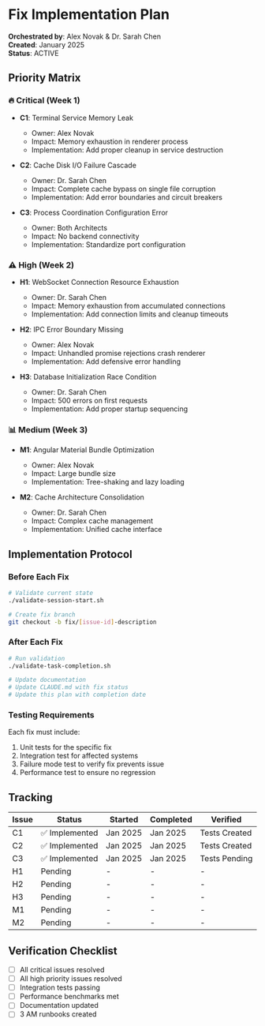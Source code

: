 # Fix Implementation Plan

**Orchestrated by**: Alex Novak & Dr. Sarah Chen  
**Created**: January 2025  
**Status**: ACTIVE

## Priority Matrix

### 🔥 Critical (Week 1)
- **C1**: Terminal Service Memory Leak
  - Owner: Alex Novak
  - Impact: Memory exhaustion in renderer process
  - Implementation: Add proper cleanup in service destruction
  
- **C2**: Cache Disk I/O Failure Cascade
  - Owner: Dr. Sarah Chen  
  - Impact: Complete cache bypass on single file corruption
  - Implementation: Add error boundaries and circuit breakers
  
- **C3**: Process Coordination Configuration Error
  - Owner: Both Architects
  - Impact: No backend connectivity
  - Implementation: Standardize port configuration

### ⚠️ High (Week 2)
- **H1**: WebSocket Connection Resource Exhaustion
  - Owner: Dr. Sarah Chen
  - Impact: Memory exhaustion from accumulated connections
  - Implementation: Add connection limits and cleanup timeouts
  
- **H2**: IPC Error Boundary Missing
  - Owner: Alex Novak
  - Impact: Unhandled promise rejections crash renderer
  - Implementation: Add defensive error handling
  
- **H3**: Database Initialization Race Condition
  - Owner: Dr. Sarah Chen
  - Impact: 500 errors on first requests
  - Implementation: Add proper startup sequencing

### 📊 Medium (Week 3)
- **M1**: Angular Material Bundle Optimization
  - Owner: Alex Novak
  - Impact: Large bundle size
  - Implementation: Tree-shaking and lazy loading
  
- **M2**: Cache Architecture Consolidation
  - Owner: Dr. Sarah Chen
  - Impact: Complex cache management
  - Implementation: Unified cache interface

## Implementation Protocol

### Before Each Fix
```bash
# Validate current state
./validate-session-start.sh

# Create fix branch
git checkout -b fix/[issue-id]-description
```

### After Each Fix
```bash
# Run validation
./validate-task-completion.sh

# Update documentation
# Update CLAUDE.md with fix status
# Update this plan with completion date
```

### Testing Requirements
Each fix must include:
1. Unit tests for the specific fix
2. Integration test for affected systems
3. Failure mode test to verify fix prevents issue
4. Performance test to ensure no regression

## Tracking

| Issue | Status | Started | Completed | Verified |
|-------|--------|---------|-----------|----------|
| C1 | ✅ Implemented | Jan 2025 | Jan 2025 | Tests Created |
| C2 | ✅ Implemented | Jan 2025 | Jan 2025 | Tests Created |
| C3 | ✅ Implemented | Jan 2025 | Jan 2025 | Tests Pending |
| H1 | Pending | - | - | - |
| H2 | Pending | - | - | - |
| H3 | Pending | - | - | - |
| M1 | Pending | - | - | - |
| M2 | Pending | - | - | - |

## Verification Checklist
- [ ] All critical issues resolved
- [ ] All high priority issues resolved  
- [ ] Integration tests passing
- [ ] Performance benchmarks met
- [ ] Documentation updated
- [ ] 3 AM runbooks created